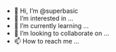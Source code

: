- 👋 Hi, I’m @superbasic
- 👀 I’m interested in ...
- 🌱 I’m currently learning ...
- 💞️ I’m looking to collaborate on ...
- 📫 How to reach me ...

<!---
superbasic/superbasic is a ✨ special ✨ repository because its `README.md` (this file) appears on your GitHub profile.
You can click the Preview link to take a look at your changes.
--->
